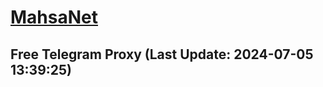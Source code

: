 
# [MahsaNet](https://t.me/mahsa_net)
## Free Telegram Proxy (Last Update: 2024-07-05 13:39:25)

    